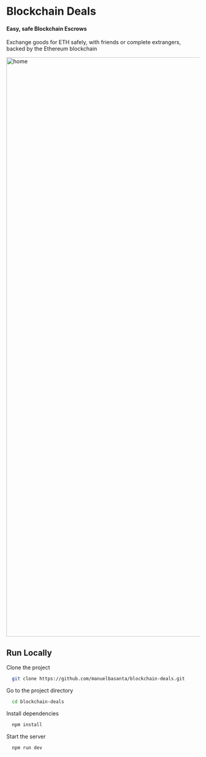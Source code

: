 # Blockchain Deals

#### Easy, safe Blockchain Escrows

Exchange goods for ETH safely, with friends or complete extrangers, backed by the Ethereum blockchain

<img width="1511" alt="home" src="https://github.com/manuelbasanta/blockchain-deals/assets/26985597/37ce5656-ceee-45d0-a18c-54274b3ec17e">

## Run Locally

Clone the project

```bash
  git clone https://github.com/manuelbasanta/blockchain-deals.git
```

Go to the project directory

```bash
  cd blockchain-deals
```

Install dependencies

```bash
  npm install
```

Start the server

```bash
  npm run dev
```
